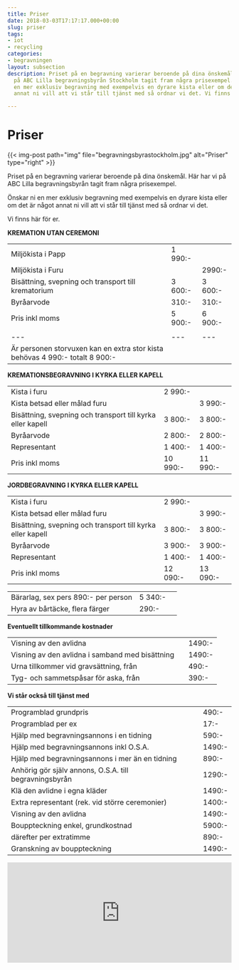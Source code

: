```yaml
---
title: Priser
date: 2018-03-03T17:17:17.000+00:00
slug: priser
tags:
- iot
- recycling
categories:
- begravningen
layout: subsection
description: Priset på en begravning varierar beroende på dina önskemål. Här har vi
  på ABC Lilla begravningsbyrån Stockholm tagit fram några prisexempel. Önskar ni
  en mer exklusiv begravning med exempelvis en dyrare kista eller om det är något
  annat ni vill att vi står till tjänst med så ordnar vi det. Vi finns här för er.

---
```

# Priser

{{< img-post
path="img" file="begravningsbyrastockholm.jpg"
alt="Priser" type="right" >}}

Priset på en begravning varierar beroende på dina önskemål. Här har vi
på ABC Lilla begravningsbyrån tagit fram några prisexempel.

Önskar ni en mer exklusiv begravning med exempelvis en dyrare kista eller om det är något annat ni vill att vi står till tjänst med så ordnar vi det.

Vi finns här för er.

**KREMATION UTAN CEREMONI**

|  |  |  |
| --- | --- | --- |
| Miljökista i Papp | 1 990:- |  |
| Miljökista i Furu |  | 2990:- |
| Bisättning, svepning och transport till krematorium | 3 600:- | 3 600:- |
| Byråarvode | 310:- | 310:- |
| Pris inkl moms | 5 900:- | 6 900:- |
|  |  |  |
| --- | --- | --- |
| Är personen storvuxen kan en extra stor kista behövas 4 990:- totalt 8 900:- |  |  |

**KREMATIONSBEGRAVNING I KYRKA ELLER KAPELL**

|  |  |  |
| --- | --- | --- |
| Kista i furu | 2 990:- |  |
| Kista betsad eller målad furu |  | 3 990:- |
| Bisättning, svepning och transport till kyrka eller kapell | 3 800:- | 3 800:- |
| Byråarvode | 2 800:- | 2 800:- |
| Representant | 1 400:- | 1 400:- |
| Pris inkl moms | 10 990:- | 11 990:- |

**JORDBEGRAVNING I KYRKA ELLER KAPELL**

|  |  |  |
| --- | --- | --- |
| Kista i furu | 2 990:- |  |
| Kista betsad eller målad furu |  | 3 990:- |
| Bisättning, svepning och transport till kyrka eller kapell | 3 800:- | 3 800:- |
| Byråarvode | 3 900:- | 3 900:- |
| Representant | 1 400:- | 1 400:- |
| Pris inkl moms | 12 090:- | 13 090:- |

|  |  |  |
| --- | --- | --- |
| Bärarlag, sex pers 890:- per person | 5 340:- |  |
| Hyra av bårtäcke, flera färger | 290:- |  |

**Eventuellt tillkommande kostnader**

|  |  |  |
| --- | --- | --- |
| Visning av den avlidna |  | 1490:- |
| Visning av den avlidna i samband med bisättning |  | 1490:- |
| Urna tillkommer vid gravsättning, från |  | 490:- |
| Tyg- och sammetspåsar för aska, från |  | 390:- |

**Vi står också till tjänst med**

|  |  |  |
| --- | --- | --- |
| Programblad grundpris |  | 490:- |
| Programblad per ex | | 17:-  |
| Hjälp med begravningsannons i en tidning |  | 590:- |
| Hjälp med begravningsannons inkl O.S.A. |  | 1490:- |
| Hjälp med begravningsannons i mer än en tidning |  | 890:- |
| Anhörig gör själv annons, O.S.A. till begravningsbyrån |  | 1290:- |
| Klä den avlidne i egna kläder |  | 1490:- |
| Extra representant (rek. vid större ceremonier) |  | 1400:- |
| Visning av den avlidna |  | 1490:- |
| Bouppteckning enkel, grundkostnad |  | 5900:- |
| därefter per extratimme |  | 890:- |
| Granskning av bouppteckning |  | 1490:- |

<p><iframe style="border: 0; display: block;" src="https://widget.reco.se/v2/widget/1626775?mode=HORIZONTAL_QUOTE" width="100%" height="225" scrolling="no"></iframe></p>
